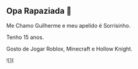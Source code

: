 ## Opa Rapaziada 👋

Me Chamo Guilherme e meu apelido é Sorrisinho. 

Tenho 15 anos.

Gosto de Jogar Roblox, Minecraft e Hollow Knight.

![](
